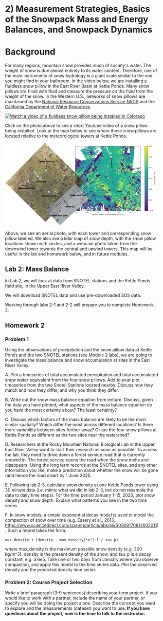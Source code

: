 # 2) Measurement Strategies, Basics of the Snowpack Mass and Energy Balances, and Snowpack Dynamics 

# Background

For many regions, mountain snow provides much of society's water.  The weight of snow is due almost entirely to its water content.  Therefore, one of the main instruments of snow hydrology is a giant scale similar to the one you might find in your bathroom.  In the video below, we are installing a fluidless snow pillow in the East River Basin at Kettle Ponds.  Many snow pillows are filled with fluid and measure the pressure on the fluid from the weight of the snow.  In the Western U.S., networks of snow pillows are maintained by the [National Resource Conservations Service,NRCS](https://www.nrcs.usda.gov/wps/portal/wcc/home/quicklinks/imap) and the [California Department of Water Resources](https://cdec.water.ca.gov/snow/).

[![Watch a video of a fluidless snow pillow being installed in Colorado](https://img.youtube.com/vi/6Ivn666w5xo/default.jpg)](https://www.youtube.com/watch?v=6Ivn666w5xo)

Click on the photo above to see a short Youtube video of a snow pillow being installed.  Look at the map below to see where these snow pillows are located relative to the meteorological towers at Kettle Ponds.

![Here is a map of where the Kettle Ponds pillows are located](data/KettlePondsPillowlidarmap.png)

Above, we see an aerial photo, with each tower and corresponding snow pillow labeled.  We also see a lidar map of snow depth, with the snow pillow locations shown with circles, and a webcam photo taken from the downwind tower towards the central and upwind towers. This map will be useful in the lab and homework below, and in future modules.

## Lab 2: Mass Balance

In Lab 2, we will look at data from SNOTEL stations and the Kettle Ponds field site, in the Upper East River Valley. 

We will download SNOTEL data and use pre-downloaded SOS data. 

Working through labs 2-1 and 2-2 will prepare you to complete Homework 2. 



## Homework 2

### Problem 1

Using the observations of precipitation and the snow pillow data at Kettle Ponds and the two SNOTEL stations (see Module 2 labs), we are going to investigate the mass balance and snow accumulation at sites in the East River Valley.

A. Plot a timeseries of total accumulated precipitation and total accumulated snow water equivalent from the four snow pillows.  Add to your plot timeseries from the two Snotel Stations located nearby.  Discuss how they match and how they differ, and why you think they differ.

B. Write out the snow mass balance equation from lecture.  Discuss, given the data you have plotted, what aspects of the mass balance equation do you have the most certainty about?  The least certainty?

C. Discuss which factors of the mass balance are likely to be the most similar spatially?  Which differ the most across different locations?  Is there more variability between sites further away?  Or are the four snow pillows at Kettle Ponds as different as the two sites near the watershed?

D. Researchers at the Rocky Mountain National Biological Lab in the Upper East River Valley want to start their research as soon as possible. To access the lab, they need to drive down a forest service road that is currently snowed in.  The forest service opens the road when the snow melts and disappears. Using the long term records at the SNOTEL sites, and any other information you like, make a prediction about whether the snow will be gone (and hence the road clear) by 1 June 2025.

E. Following lab 2-3, calculate snow density at one Kettle Ponds tower using 30 minute data (i.e. mimic what we did in lab 2-3, but do not resample the data to daily time steps). For the time period January 1-15, 2023, plot snow density and snow depth. Explain what patterns you see in the two time series.

F. In snow models, a simple exponential decay model is used to model the compaction of snow over time (e.g. Essery et al., 2013, https://www.sciencedirect.com/science/article/abs/pii/S0309170812002011). Such a model takes the form:
```
max_density + (density - max_density)*e^(-1 / tau_p)
```
where max_density is the maximum possible snow density (e.g. 300 kg/m^3), density is the present density of the snow, and tau_p is a decay constant, e.g. 3.6e5. Take one or two days from January where you observe compaction, and apply this model to the time series data. Plot the observed density and the predicted density time series.


### Problem 2: Course Project Selection

Write a brief paragraph (3-9 sentences) describing your term project. If you would like to work with a partner, include the name of your partner, or specify you will be doing the project alone.  Describe the concept you want to explore and the measurements (dataset) you want to use. **If you have questions about the project, now is the time to talk to the instructor.**

